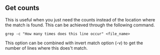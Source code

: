 ## Get counts
This is useful when you just need the counts instead of the location where the match is found. This can be achieved through the following command.
```
grep -c "How many times does this line occur" <file_name>
```
This option can be combined with invert match option (-v) to get the number of lines where this does't match.
